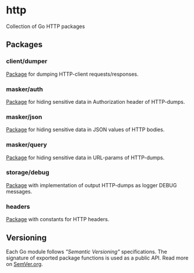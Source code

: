 # http
Collection of Go HTTP packages

## Packages
### client/dumper
[Package](https://github.com/nafigator/http/blob/main/client/dumper/README.md) for dumping HTTP-client requests/responses.

### masker/auth
[Package](https://github.com/nafigator/http/tree/main/masker/auth) for hiding sensitive data in Authorization header of HTTP-dumps.

### masker/json
[Package](https://github.com/nafigator/http/tree/main/masker/json) for hiding sensitive data in JSON values of HTTP bodies.

### masker/query
[Package](https://github.com/nafigator/http/tree/main/masker/query) for hiding sensitive data in URL-params of HTTP-dumps.

### storage/debug
[Package](https://github.com/nafigator/http/tree/main/storage/debug) with implementation of output HTTP-dumps as logger DEBUG messages.

### headers
[Package](https://github.com/nafigator/http/blob/main/headers/README.md) with constants for HTTP headers.

## Versioning
Each Go module follows *"Semantic Versioning"* specifications. The signature of exported package functions is used
as a public API. Read more on [SemVer.org][semver src].

[semver src]: http://semver.org
